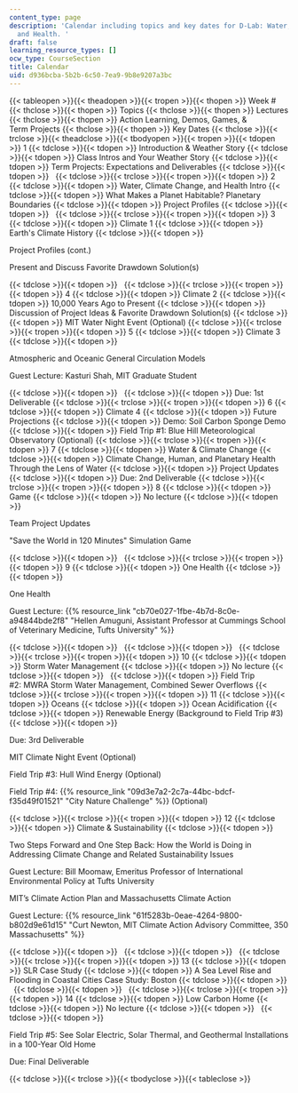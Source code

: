 ```yaml
---
content_type: page
description: 'Calendar including topics and key dates for D-Lab: Water, Climate Change,
  and Health. '
draft: false
learning_resource_types: []
ocw_type: CourseSection
title: Calendar
uid: d936bcba-5b2b-6c50-7ea9-9b8e9207a3bc
---
```

{{< tableopen >}}{{< theadopen >}}{{< tropen >}}{{< thopen >}}
Week #
{{< thclose >}}{{< thopen >}}
Topics
{{< thclose >}}{{< thopen >}}
Lectures
{{< thclose >}}{{< thopen >}}
Action Learning, Demos, Games, & Term Projects
{{< thclose >}}{{< thopen >}}
Key Dates
{{< thclose >}}{{< trclose >}}{{< theadclose >}}{{< tbodyopen >}}{{< tropen >}}{{< tdopen >}}
1
{{< tdclose >}}{{< tdopen >}}
Introduction & Weather Story
{{< tdclose >}}{{< tdopen >}}
Class Intros and Your Weather Story
{{< tdclose >}}{{< tdopen >}}
Term Projects: Expectations and Deliverables
{{< tdclose >}}{{< tdopen >}}
 
{{< tdclose >}}{{< trclose >}}{{< tropen >}}{{< tdopen >}}
2
{{< tdclose >}}{{< tdopen >}}
Water, Climate Change, and Health Intro
{{< tdclose >}}{{< tdopen >}}
What Makes a Planet Habitable? Planetary Boundaries
{{< tdclose >}}{{< tdopen >}}
Project Profiles
{{< tdclose >}}{{< tdopen >}}
 
{{< tdclose >}}{{< trclose >}}{{< tropen >}}{{< tdopen >}}
3
{{< tdclose >}}{{< tdopen >}}
Climate 1
{{< tdclose >}}{{< tdopen >}}
Earth's Climate History
{{< tdclose >}}{{< tdopen >}}

Project Profiles (cont.)

Present and Discuss Favorite Drawdown Solution(s)

{{< tdclose >}}{{< tdopen >}}
 
{{< tdclose >}}{{< trclose >}}{{< tropen >}}{{< tdopen >}}
4
{{< tdclose >}}{{< tdopen >}}
Climate 2
{{< tdclose >}}{{< tdopen >}}
10,000 Years Ago to Present
{{< tdclose >}}{{< tdopen >}}
Discussion of Project Ideas & Favorite Drawdown Solution(s)
{{< tdclose >}}{{< tdopen >}}
MIT Water Night Event (Optional)
{{< tdclose >}}{{< trclose >}}{{< tropen >}}{{< tdopen >}}
5
{{< tdclose >}}{{< tdopen >}}
Climate 3
{{< tdclose >}}{{< tdopen >}}

Atmospheric and Oceanic General Circulation Models

Guest Lecture: Kasturi Shah, MIT Graduate Student

{{< tdclose >}}{{< tdopen >}}
 
{{< tdclose >}}{{< tdopen >}}
Due: 1st Deliverable
{{< tdclose >}}{{< trclose >}}{{< tropen >}}{{< tdopen >}}
6
{{< tdclose >}}{{< tdopen >}}
Climate 4
{{< tdclose >}}{{< tdopen >}}
Future Projections
{{< tdclose >}}{{< tdopen >}}
Demo: Soil Carbon Sponge Demo
{{< tdclose >}}{{< tdopen >}}
Field Trip #1: Blue Hill Meteorological Observatory (Optional)
{{< tdclose >}}{{< trclose >}}{{< tropen >}}{{< tdopen >}}
7
{{< tdclose >}}{{< tdopen >}}
Water & Climate Change
{{< tdclose >}}{{< tdopen >}}
Climate Change, Human, and Planetary Health Through the Lens of Water
{{< tdclose >}}{{< tdopen >}}
Project Updates
{{< tdclose >}}{{< tdopen >}}
Due: 2nd Deliverable
{{< tdclose >}}{{< trclose >}}{{< tropen >}}{{< tdopen >}}
8
{{< tdclose >}}{{< tdopen >}}
Game
{{< tdclose >}}{{< tdopen >}}
No lecture
{{< tdclose >}}{{< tdopen >}}

Team Project Updates

"Save the World in 120 Minutes" Simulation Game

{{< tdclose >}}{{< tdopen >}}
 
{{< tdclose >}}{{< trclose >}}{{< tropen >}}{{< tdopen >}}
9
{{< tdclose >}}{{< tdopen >}}
One Health
{{< tdclose >}}{{< tdopen >}}

One Health

Guest Lecture: {{% resource_link "cb70e027-1fbe-4b7d-8c0e-a94844bde2f8" "Hellen Amuguni, Assistant Professor at Cummings School of Veterinary Medicine, Tufts University" %}}

{{< tdclose >}}{{< tdopen >}}
 
{{< tdclose >}}{{< tdopen >}}
 
{{< tdclose >}}{{< trclose >}}{{< tropen >}}{{< tdopen >}}
10
{{< tdclose >}}{{< tdopen >}}
Storm Water Management
{{< tdclose >}}{{< tdopen >}}
No lecture
{{< tdclose >}}{{< tdopen >}}
 
{{< tdclose >}}{{< tdopen >}}
Field Trip #2: MWRA Storm Water Management, Combined Sewer Overflows
{{< tdclose >}}{{< trclose >}}{{< tropen >}}{{< tdopen >}}
11
{{< tdclose >}}{{< tdopen >}}
Oceans
{{< tdclose >}}{{< tdopen >}}
Ocean Acidification
{{< tdclose >}}{{< tdopen >}}
Renewable Energy (Background to Field Trip #3)
{{< tdclose >}}{{< tdopen >}}

Due: 3rd Deliverable

MIT Climate Night Event (Optional)

Field Trip #3: Hull Wind Energy (Optional)

Field Trip #4: {{% resource_link "09d3e7a2-2c7a-44bc-bdcf-f35d49f01521" "City Nature Challenge" %}} (Optional)

{{< tdclose >}}{{< trclose >}}{{< tropen >}}{{< tdopen >}}
12
{{< tdclose >}}{{< tdopen >}}
Climate & Sustainability
{{< tdclose >}}{{< tdopen >}}

Two Steps Forward and One Step Back: How the World is Doing in Addressing Climate Change and Related Sustainability Issues

Guest Lecture: Bill Moomaw, Emeritus Professor of International Environmental Policy at Tufts University

MIT’s Climate Action Plan and Massachusetts Climate Action

Guest Lecture: {{% resource_link "61f5283b-0eae-4264-9800-b802d9e61d15" "Curt Newton, MIT Climate Action Advisory Committee, 350 Massachusetts" %}}

{{< tdclose >}}{{< tdopen >}}
 
{{< tdclose >}}{{< tdopen >}}
 
{{< tdclose >}}{{< trclose >}}{{< tropen >}}{{< tdopen >}}
13
{{< tdclose >}}{{< tdopen >}}
SLR Case Study
{{< tdclose >}}{{< tdopen >}}
A Sea Level Rise and Flooding in Coastal Cities Case Study: Boston
{{< tdclose >}}{{< tdopen >}}
 
{{< tdclose >}}{{< tdopen >}}
 
{{< tdclose >}}{{< trclose >}}{{< tropen >}}{{< tdopen >}}
14
{{< tdclose >}}{{< tdopen >}}
Low Carbon Home
{{< tdclose >}}{{< tdopen >}}
No lecture
{{< tdclose >}}{{< tdopen >}}
 
{{< tdclose >}}{{< tdopen >}}

Field Trip #5: See Solar Electric, Solar Thermal, and Geothermal Installations in a 100-Year Old Home

Due: Final Deliverable

{{< tdclose >}}{{< trclose >}}{{< tbodyclose >}}{{< tableclose >}}